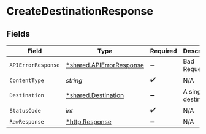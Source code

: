 # CreateDestinationResponse


## Fields

| Field                                                               | Type                                                                | Required                                                            | Description                                                         |
| ------------------------------------------------------------------- | ------------------------------------------------------------------- | ------------------------------------------------------------------- | ------------------------------------------------------------------- |
| `APIErrorResponse`                                                  | [*shared.APIErrorResponse](../../models/shared/apierrorresponse.md) | :heavy_minus_sign:                                                  | Bad Request                                                         |
| `ContentType`                                                       | *string*                                                            | :heavy_check_mark:                                                  | N/A                                                                 |
| `Destination`                                                       | [*shared.Destination](../../models/shared/destination.md)           | :heavy_minus_sign:                                                  | A single destination                                                |
| `StatusCode`                                                        | *int*                                                               | :heavy_check_mark:                                                  | N/A                                                                 |
| `RawResponse`                                                       | [*http.Response](https://pkg.go.dev/net/http#Response)              | :heavy_minus_sign:                                                  | N/A                                                                 |
